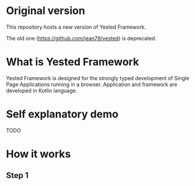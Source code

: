 # Original version
This repository hosts a new version of Yested Framework.

The old one (https://github.com/jean79/yested) is deprecated.

# What is Yested Framework
Yested Framework is designed for the strongly typed development of Single Page Applications running in a browser. Application and framework are developed in Kotlin language.

# Self explanatory demo
TODO

# How it works
## Step 1

